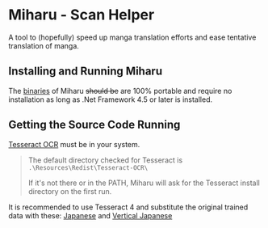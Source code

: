 # Miharu - Scan Helper

A tool to (hopefully) speed up manga translation efforts and ease tentative translation of manga.

## Installing and Running Miharu

The [binaries](https://github.com/Ynscription/ScanHelper/releases) of Miharu ~~should be~~ are 100% portable and require no installation as long as .Net Framework 4.5 or later is installed.

## Getting the Source Code Running

[Tesseract OCR](https://github.com/tesseract-ocr/tesseract#installing-tesseract) must be in your system.

> The default directory checked for Tesseract is `.\Resources\Redist\Tesseract-OCR\`
> 
>If it's not there or in the PATH, Miharu will ask for the Tesseract install directory on the first run.



It is recommended to use Tesseract 4 and substitute the original trained data with these:
 [Japanese](https://github.com/tesseract-ocr/tessdata_best/blob/master/jpn.traineddata) and [Vertical Japanese](https://github.com/tesseract-ocr/tessdata_best/blob/master/jpn_vert.traineddata)
